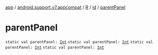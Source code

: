 [app](../../../index.md) / [android.support.v7.appcompat](../../index.md) / [R](../index.md) / [id](index.md) / [parentPanel](.)

# parentPanel

`static val parentPanel: `[`Int`](https://kotlinlang.org/api/latest/jvm/stdlib/kotlin/-int/index.html)
`static val parentPanel: `[`Int`](https://kotlinlang.org/api/latest/jvm/stdlib/kotlin/-int/index.html)
`static val parentPanel: `[`Int`](https://kotlinlang.org/api/latest/jvm/stdlib/kotlin/-int/index.html)
`static val parentPanel: `[`Int`](https://kotlinlang.org/api/latest/jvm/stdlib/kotlin/-int/index.html)